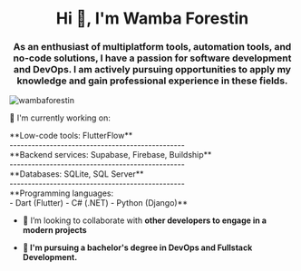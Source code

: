 <h1 align="center">Hi 👋, I'm Wamba Forestin</h1>
<h3 align="center">As an enthusiast of multiplatform tools, automation tools, and no-code solutions, I have a passion for software development and DevOps. I am actively pursuing opportunities to apply my knowledge and gain professional experience in these fields.</h3>

<p align="left"> <img src="https://komarev.com/ghpvc/?username=wambaforestin&label=Profile%20views&color=0e75b6&style=flat" alt="wambaforestin" /> </p>

<p> 🔭 I'm currently working on: </p>
 **Low-code tools: FlutterFlow**<br>
  ------------------------------------------------<br>
 **Backend services: Supabase, Firebase, Buildship**<br>
  ------------------------------------------------<br>
 **Databases: SQLite, SQL Server**<br>
  ------------------------------------------------<br>
 **Programming languages:  <br>
  - Dart (Flutter)
  - C# (.NET)
  - Python (Django)**

- 👯 I’m looking to collaborate with **other developers to engage in a modern projects**

- **🌱 I'm pursuing a bachelor's degree in DevOps and Fullstack Development.**


